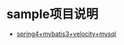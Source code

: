 # sample项目说明

 - [spring4+mybatis3+velocity+mysql](http://blog.csdn.net/wyyl1/article/details/52352110)
